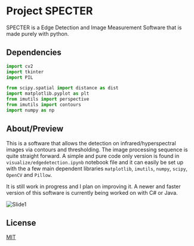 # Project SPECTER

SPECTER is a Edge Detection and Image Measurement Software that is made purely with python.

## Dependencies

```python
import cv2
import tkinter
import PIL

from scipy.spatial import distance as dist
import matplotlib.pyplot as plt
from imutils import perspective
from imutils import contours
import numpy as np
```


## About/Preview
This is a software that allows the detection on infrared/hyperspectral images via contours and thresholding. The image processing sequence is quite straight forward. A simple and pure code only version is found in ```visualize/edgedetection.ipynb``` notebook file and it can easily be set up with the a few main dependent libraries ```matplotlib```, ```imutils```, ```numpy```, ```scipy```, ```OpenCV``` and ```Pillow```.

It is still work in progress and I plan on improving it. A newer and faster version of this software is currently being worked on with C# or Java.

![Slide1](https://user-images.githubusercontent.com/75195899/153037399-ab670a11-f209-43ad-a224-e802be0ed3b5.JPG)

## License
[MIT](https://choosealicense.com/licenses/mit/)
